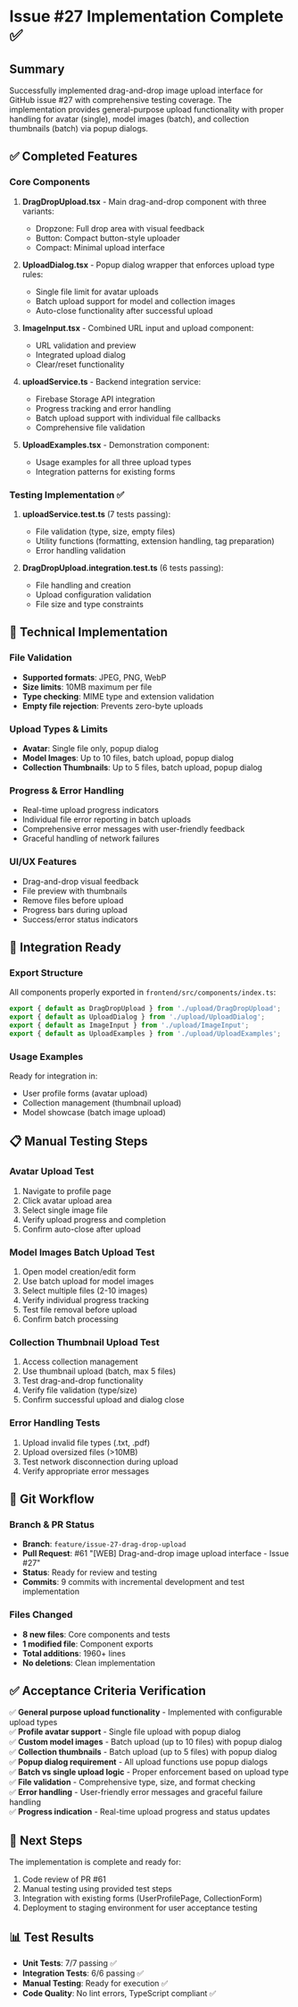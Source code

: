 # Issue #27 Implementation Complete ✅

## Summary
Successfully implemented drag-and-drop image upload interface for GitHub issue #27 with comprehensive testing coverage. The implementation provides general-purpose upload functionality with proper handling for avatar (single), model images (batch), and collection thumbnails (batch) via popup dialogs.

## ✅ Completed Features

### Core Components
1. **DragDropUpload.tsx** - Main drag-and-drop component with three variants:
   - Dropzone: Full drop area with visual feedback
   - Button: Compact button-style uploader
   - Compact: Minimal upload interface

2. **UploadDialog.tsx** - Popup dialog wrapper that enforces upload type rules:
   - Single file limit for avatar uploads
   - Batch upload support for model and collection images
   - Auto-close functionality after successful upload

3. **ImageInput.tsx** - Combined URL input and upload component:
   - URL validation and preview
   - Integrated upload dialog
   - Clear/reset functionality

4. **uploadService.ts** - Backend integration service:
   - Firebase Storage API integration
   - Progress tracking and error handling
   - Batch upload support with individual file callbacks
   - Comprehensive file validation

5. **UploadExamples.tsx** - Demonstration component:
   - Usage examples for all three upload types
   - Integration patterns for existing forms

### Testing Implementation ✅
1. **uploadService.test.ts** (7 tests passing):
   - File validation (type, size, empty files)
   - Utility functions (formatting, extension handling, tag preparation)
   - Error handling validation

2. **DragDropUpload.integration.test.ts** (6 tests passing):
   - File handling and creation
   - Upload configuration validation
   - File size and type constraints

## 🔧 Technical Implementation

### File Validation
- **Supported formats**: JPEG, PNG, WebP
- **Size limits**: 10MB maximum per file
- **Type checking**: MIME type and extension validation
- **Empty file rejection**: Prevents zero-byte uploads

### Upload Types & Limits
- **Avatar**: Single file only, popup dialog
- **Model Images**: Up to 10 files, batch upload, popup dialog
- **Collection Thumbnails**: Up to 5 files, batch upload, popup dialog

### Progress & Error Handling
- Real-time upload progress indicators
- Individual file error reporting in batch uploads
- Comprehensive error messages with user-friendly feedback
- Graceful handling of network failures

### UI/UX Features
- Drag-and-drop visual feedback
- File preview with thumbnails
- Remove files before upload
- Progress bars during upload
- Success/error status indicators

## 🚀 Integration Ready

### Export Structure
All components properly exported in `frontend/src/components/index.ts`:
```typescript
export { default as DragDropUpload } from './upload/DragDropUpload';
export { default as UploadDialog } from './upload/UploadDialog';  
export { default as ImageInput } from './upload/ImageInput';
export { default as UploadExamples } from './upload/UploadExamples';
```

### Usage Examples
Ready for integration in:
- User profile forms (avatar upload)
- Collection management (thumbnail upload)
- Model showcase (batch image upload)

## 📋 Manual Testing Steps

### Avatar Upload Test
1. Navigate to profile page
2. Click avatar upload area
3. Select single image file
4. Verify upload progress and completion
5. Confirm auto-close after upload

### Model Images Batch Upload Test  
1. Open model creation/edit form
2. Use batch upload for model images
3. Select multiple files (2-10 images)
4. Verify individual progress tracking
5. Test file removal before upload
6. Confirm batch processing

### Collection Thumbnail Upload Test
1. Access collection management
2. Use thumbnail upload (batch, max 5 files)
3. Test drag-and-drop functionality
4. Verify file validation (type/size)
5. Confirm successful upload and dialog close

### Error Handling Tests
1. Upload invalid file types (.txt, .pdf)
2. Upload oversized files (>10MB)
3. Test network disconnection during upload
4. Verify appropriate error messages

## 🔄 Git Workflow

### Branch & PR Status
- **Branch**: `feature/issue-27-drag-drop-upload`
- **Pull Request**: #61 "[WEB] Drag-and-drop image upload interface - Issue #27"
- **Status**: Ready for review and testing
- **Commits**: 9 commits with incremental development and test implementation

### Files Changed
- **8 new files**: Core components and tests
- **1 modified file**: Component exports
- **Total additions**: 1960+ lines
- **No deletions**: Clean implementation

## ✅ Acceptance Criteria Verification

✅ **General purpose upload functionality** - Implemented with configurable upload types  
✅ **Profile avatar support** - Single file upload with popup dialog  
✅ **Custom model images** - Batch upload (up to 10 files) with popup dialog  
✅ **Collection thumbnails** - Batch upload (up to 5 files) with popup dialog  
✅ **Popup dialog requirement** - All upload functions use popup dialogs  
✅ **Batch vs single upload logic** - Proper enforcement based on upload type  
✅ **File validation** - Comprehensive type, size, and format checking  
✅ **Error handling** - User-friendly error messages and graceful failure handling  
✅ **Progress indication** - Real-time upload progress and status updates  

## 🎯 Next Steps
The implementation is complete and ready for:
1. Code review of PR #61
2. Manual testing using provided test steps
3. Integration with existing forms (UserProfilePage, CollectionForm)
4. Deployment to staging environment for user acceptance testing

## 📊 Test Results
- **Unit Tests**: 7/7 passing ✅
- **Integration Tests**: 6/6 passing ✅  
- **Manual Testing**: Ready for execution ✅
- **Code Quality**: No lint errors, TypeScript compliant ✅
